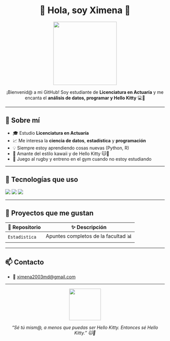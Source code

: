 
<!--
**xquiroz/xquiroz** is a ✨ _special_ ✨ repository because its `README.md` (this file) appears on your GitHub profile.

Here are some ideas to get you started:

- 🔭 I’m currently working on ...
- 🌱 I’m currently learning ...
- 👯 I’m looking to collaborate on ...
- 🤔 I’m looking for help with ...
- 💬 Ask me about ...
- 📫 How to reach me: ...
- 😄 Pronouns: ...
- ⚡ Fun fact: ...
-->

<h1 align="center">🌸 Hola, soy Ximena  🌸</h1>
<p align="center">
  <img src="https://media.tenor.com/SGKP3L2OUoMAAAAC/hello-kitty.gif" width="200"/>
</p>
<p align="center">
  ¡Bienvenid@ a mi GitHub! Soy estudiante de <strong>Licenciatura en Actuaría</strong> y me encanta el <strong>análisis de datos, programar y Hello Kitty</strong> 💻🎀
</p>

---

## 💖 Sobre mí

- 🎓 Estudio **Licenciatura en Actuaría**
- 📈 Me interesa la **ciencia de datos**, **estadística** y **programación**
- 💡 Siempre estoy aprendiendo cosas nuevas (Python, R)
- 🌟 Amante del estilo kawaii y de Hello Kitty 🐱🎀
- 🏉 Juego al rugby y entreno en el gym cuando no estoy estudiando

---

## 🧰 Tecnologías que uso

<p>
  <img src="https://img.shields.io/badge/Python-FFD43B?style=for-the-badge&logo=python&logoColor=blue"/>
  <img src="https://img.shields.io/badge/R-276DC3?style=for-the-badge&logo=r&logoColor=white"/>
  <img src="https://img.shields.io/badge/GitHub-181717?style=for-the-badge&logo=github&logoColor=white"/>
</p>

---

## 🌸 Proyectos que me gustan

| 📁 Repositorio | ✨ Descripción |
|---------------|----------------|
| `Estadistica` | Apuntes completos de la facultad 📊 |

---

## 📫 Contacto

- 💌 ximena2003md@gmail.com

---

<p align="center">
  <img src="https://media.giphy.com/media/Nm8ZPAGOwZUQM/giphy.gif" width="100"/>
</p>
<p align="center"><em>“Sé tú mism@, a menos que puedas ser Hello Kitty. Entonces sé Hello Kitty.” 🐱🎀</em></p>
